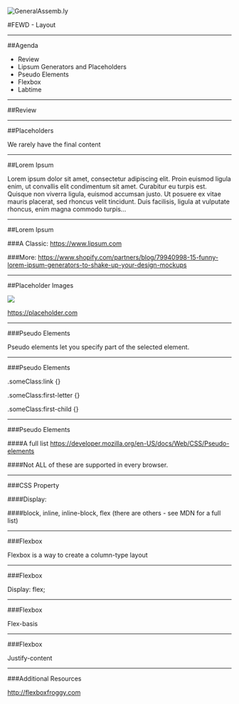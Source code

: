 ![GeneralAssemb.ly](../../img/icons/FEWD_Logo.png)

#FEWD - Layout

---

##Agenda

*	Review
*	Lipsum Generators and Placeholders
*   Pseudo Elements
*   Flexbox
*	Labtime

---

##Review

---

##Placeholders

We rarely have the final content

---

##Lorem Ipsum

Lorem ipsum dolor sit amet, consectetur adipiscing elit. Proin euismod ligula enim, ut convallis elit condimentum sit amet. Curabitur eu turpis est. Quisque non viverra ligula, euismod accumsan justo. Ut posuere ex vitae mauris placerat, sed rhoncus velit tincidunt. Duis facilisis, ligula at vulputate rhoncus, enim magna commodo turpis...

---
##Lorem Ipsum

###A Classic: 
https://www.lipsum.com

###More: 
https://www.shopify.com/partners/blog/79940998-15-funny-lorem-ipsum-generators-to-shake-up-your-design-mockups

---

##Placeholder Images

![](http://via.placeholder.com/350x150)

https://placeholder.com

---

###Pseudo Elements

Pseudo elements let you specify part of the selected element.

--- 

###Pseudo Elements

.someClass:link {}

.someClass:first-letter {}

.someClass:first-child {}

--- 

###Pseudo Elements

####A full list
https://developer.mozilla.org/en-US/docs/Web/CSS/Pseudo-elements

####Not ALL of these are supported in every browser.


---

###CSS Property

####Display:

####block, inline, inline-block, flex
(there are others - see MDN for a full list)

---

###Flexbox

Flexbox is a way to create a column-type layout


---

###Flexbox

Display: flex;



---

###Flexbox

Flex-basis

---

###Flexbox

Justify-content

---

###Additional Resources

http://flexboxfroggy.com



